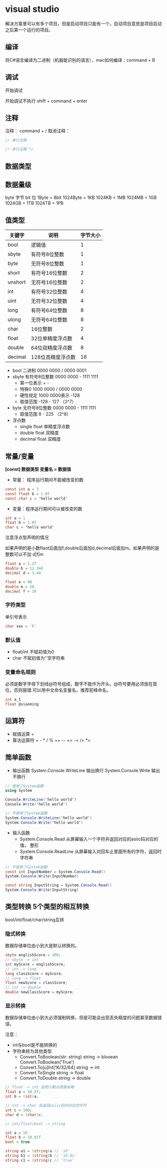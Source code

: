 # visual studio

解决方案里可以有多个项目，但是启动项目只能有一个。启动项目意思是项目启动之后第一个运行的项目。

## 编译

将C#语言编译为二进制（机器能识别的语言），mac如何编译：command + B

## 调试

开始调试 

开始调试不执行 shift + command + enter

## 注释

注释： command + /
取消注释： 

```c#
// 单行注释

/* 多行注释 */
```
## 数据类型

## 数据量级
byte 字节 bit 位
1Byte = 8bit
1024Byte = 1KB
1024KB = 1MB
1024MB = 1GB
1024GB = 1TB
1024TB = 1PB

## 值类型

|关键字|说明|字节大小|
|---|---|---|
|bool|逻辑值|1|
|sbyte|有符号8位整数|1|
|byte|无符号8位整数|1|
|short|有符号16位整数|2|
|unshort|无符号16位整数|2|
|int|有符号32位整数|4|
|uint|无符号32位整数|4|
|long|有符号64位整数|8|
|ulong|无符号64位整数|8|
|char|16位整数|2|
|float|32位单精度浮点数|4|
|double|64位双精度浮点数|8|
|decimal|128位高精度浮点数|16|

- bool 二进制 0000 0000 / 0000 0001
- sbyte 有符号8位整数 0000 0000 - 1111 1111
  - 第一位表示 + -
  - 特殊0 1000 0000 / 0000 0000
  - 硬性规定 1000 0000表示 -128
  - 取值范围 -128 - 127 （2^7） 
- byte 无符号8位整数 0000 0000 - 1111 1111
  - 取值范围 8 - 225 （2^8）
- 浮点数
  - single float 单精度浮点数
  - double float 双精度
  - decimal float 双精度

## 常量/变量

**[const] 数据类型 变量名 = 数据值**

- 常量： 程序运行期间不能被改变的数
```csharp
const int a = 3
const float b = 1.0f
const char c = 'hello world'
```
- 变量：程序运行期间可以被改变的数  
```csharp
int a = 1
float b = 1.0f
char c = 'hello world'
```

注意浮点型声明的情况

如果声明的是小数flaot后面加f,double后面加d,decimal后面加m。如果声明的是整数可以不加 d|f|m 

```csharp
float a = 1.2f
double b = 12.34d
decimal d = 1.4m

float e = 90
double m = 20
decimal f = 10
```

### 字符类型

单引号表示
```csharp
char sex = 'F'
```

### 默认值

- float/int 不赋初值为0
- char 不赋初值为''空字符串

### 变量命名规则

必须是数字字母下划线@符号组成，数字不能作为开头。@符号要用必须放在首位，否则报错.可以用中文命名变量名。推荐驼峰命名。

```csharp
int a_1
float @xiaoming
```

## 运算符

- 赋值运算 =
- 算法运算符 + - * / % ++ -- += -= /= *=

## 简单函数

- 输出函数 System.Console.WriteLine 输出换行 System.Console.Write 输出不换行
```csharp
// 使用了System函数
using System

Console.WriteLine('hello world')
Console.Write('hello world')
```
```csharp
// 不使用了System函数
System.Console.WriteLine('hello world')
System.Console.Write('hello world')
```

- 输入函数 
  - System.Console.Read 从屏幕输入一个字符并返回对应的asiic码对应的值， 整形
  - System.Console.ReadLine 从屏幕输入对回车止里面所有的字符，返回时字符串

```csharp
// 不使用了System函数
const int InputNumber = System.Console.Read()
System.Console.Write(InputNumber)

const string InputString = System.Console.Read()
System.Console.Write(InputString)
```

## 类型转换 5个类型的相互转换

bool/int/float/char/string互转

### 隐式转换

数据存储单位由小到大是默认转换的。

```csharp
sbyte englishScore = 100;
// sbyte -> int
int myScore = englishScore;
// int -> long
long classScore = myScore;
// long -> float
float newScore = classScore;
// int -> double
double newClassScore = myScore;
```

### 显示转换

数据存储单位由小到大必须强制转换，但是可能会出现丢失精度的问题甚至数据错误。

注意：
- int与bool是不能转换的
- 字符串转为其他类型
  - Convert.ToBoolean(str: string) string -> blooean  Convert.ToBoolean('True') 
  - Convert.To[u]Int[16/32/64] string -> int
  - Convert.ToSingle string -> float
  - Convert.ToDouble string -> double


```csharp
// float -> int 会把小数点直接省略
float a = 10.5f;
int b = (int)a;

// int -> char 会返回asiic码的对应的字符
int c = 100;
char d = (char)c;

// int/float/bool -> string

int a = 10
float b = 10.01f
bool = true

string a1 = (string)a // '10'
string b1 = (string)b // '10.01'
string c1 = (string)c // 'true'
```



